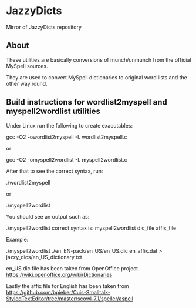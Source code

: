 JazzyDicts
==========

Mirror of JazzyDicts repository


About
-----

These utilities are basically conversions of munch/unmunch from the
official MySpell sources.

They are used to convert MySpell dictionaries to original word lists and the
other way round.

Build instructions for wordlist2myspell and myspell2wordlist utilities
----------------------------------------------------------------------

Under Linux run the following to create exacutables:

gcc -O2 -owordlist2myspell -I. wordlist2myspell.c

or

gcc -O2 -omyspell2wordlist -I. myspell2wordlist.c


After that to see the correct syntax, run:

./wordlist2myspell

or

./myspell2wordlist

You should see an output such as:

./myspell2wordlist
correct syntax is:
myspell2wordlist dic_file affix_file

Example:

./myspell2wordlist ./en_EN-pack/en_US/en_US.dic en_affix.dat > jazzy_dics/en_US_dictionary.txt

en_US.dic file has been taken from OpenOffice project https://wiki.openoffice.org/wiki/Dictionaries

Lastly the affix file for English has been taken from https://github.com/bpieber/Cuis-Smalltalk-StyledTextEditor/tree/master/scowl-7.1/speller/aspell